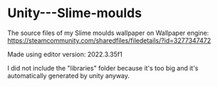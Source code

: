 # Unity---Slime-moulds
The source files of my Slime moulds wallpaper on Wallpaper engine:
https://steamcommunity.com/sharedfiles/filedetails/?id=3277347472

Made using editor version: 2022.3.35f1

I did not include the "libraries" folder because it's too big and it's automatically generated by unity anyway.
